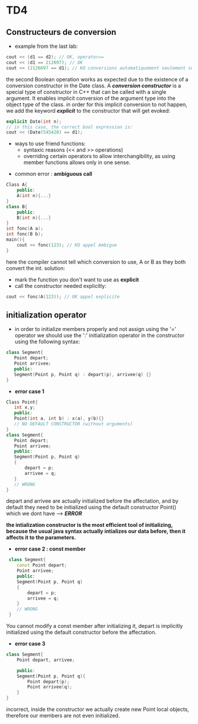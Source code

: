 # TD4

## Constructeurs de conversion

- example from the last lab:
```cpp
cout << (d1 == d2); // OK, operator==
cout << (d1 == 212697); // OK
cout << (2126697 == d1); // KO conversions automatiquement seulement sur les argc explicites
``` 
the second Boolean operation works as expected due to the existence of a conversion constructor in the Date class. A ***conversion constructor*** is a special type of constructor in C++ that can be called with a single argument. It enables implicit conversion of the argument type into the object type of the class.
in order for this implicit conversion to not happen, we add the keyword ***explicit*** to the constructor that will get evoked:
```cpp
explicit Date(int n);
// in this case, the correct bool expression is:
cout << (Date(545428) == d1);
```

*  ways to use friend functions:
    -  syntaxic reasons (<< and >> operations)
    -  overriding certain operators to allow interchangibility, as using member functions allows only in one sense.

- common error : **ambiguous call**
```cpp
Class A{
    public:
    A(int n){...}
}
class B{
    public:
    B(int n){...}
}
int fonc(A a);
int fonc(B b);
main(){
    cout << fonc(123); // KO appel Ambigue
}
```
here the compiler cannot tell which conversion to use, A or B as they both convert the int.
solution:
 - mark the function you don't want to use as **explicit**
 - call the constructor needed explicitly:
 ```cpp
 cout << fonc(A(123)); // OK appel explicite
 ```   
 ## initialization operator

 - in order to initialize members properly and not assign using the '=' operator we should use the ':' initialization operator in the constructor using the following syntax:

 ```cpp
 class Segment{
    Point depart;
    Point arrivee;
    public:
    Segment(Point p, Point q) : depart(p), arrivee(q) {}
 }
 ```
 - **error case 1**
 ```cpp
 Class Point{
    int x,y;
    public:
    Point(int a, int b) : x(a), y(b){}
    // NO DEFAULT CONSTRUCTOR (without arguments)
 }
 class Segment{
    Point depart;
    Point arrivee;
    public:
    Segment(Point p, Point q)
    {
        depart = p;
        arrivee = q; 
    }
    // WRONG
 }
 ```
 depart and arrivee are actually initialized before the affectation, and by default they need to be initialized using the default constructor Point() which we dont have --> ***ERROR***

**the intialization constructor is the most efficient tool of initializing, because the usual java syntax actually intializes our data before, then it affects it to the parameters.**

- **error case 2 : const member**
```cpp
 class Segment{
    const Point depart;
    Point arrivee;
    public:
    Segment(Point p, Point q)
    {
        depart = p;
        arrivee = q; 
    }
    // WRONG
 }
```
You cannot modify a const member after initializing it, depart is implicitly initialized using the default constructor before the affectation.

- **error case 3**
```cpp
class Segment{
    Point depart, arrivee;

    public:
    Segment(Point p, Point q){
        Point depart(p);
        Point arrivee(q);
    }
}
```
incorrect, inside the constructor we actually create new Point local objects, therefore our members are not even initialized.
